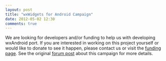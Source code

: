 ```yaml
---
layout: post
title: "wxWidgets for Android Campaign"
date: 2012-05-02 12:30
comments: true
---
```


We are looking for developers and/or funding to help us with developing
wxAndroid port. If you are interested in working on this project yourself or
would like to donate to see it happen, please contact us or visit the
[funding page][1]. See the original [forum post][2] about this campaign for
more details.

[1]: http://www.cofundos.org/project.php?id=115601
[2]: http://forums.wxwidgets.org/viewtopic.php?f=27&t=34910